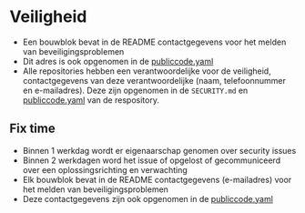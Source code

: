 # Veiligheid

- Een bouwblok bevat in de README contactgegevens voor het melden van beveiligingsproblemen
- Dit adres is ook opgenomen in de [publiccode.yaml](https://yml.publiccode.tools/)
- Alle repositories hebben een verantwoordelijke voor de veiligheid, contactgegevens van deze verantwoordelijke (naam, telefoonnummer en e-mailadres). Deze zijn opgenomen in de `SECURITY.md` en [publiccode.yaml](https://yml.publiccode.tools/) van de respository.

## Fix time

- Binnen 1 werkdag wordt er eigenaarschap genomen over security issues
- Binnen 2 werkdagen word het issue of opgelost of gecommuniceerd over een oplossingsrichting en verwachting
- Elk bouwblok bevat in de README contactgegevens (e-mailadres) voor het melden van beveiligingsproblemen
- Deze contactgegevens zijn ook opgenomen in de [publiccode.yaml](https://yml.publiccode.tools/)
